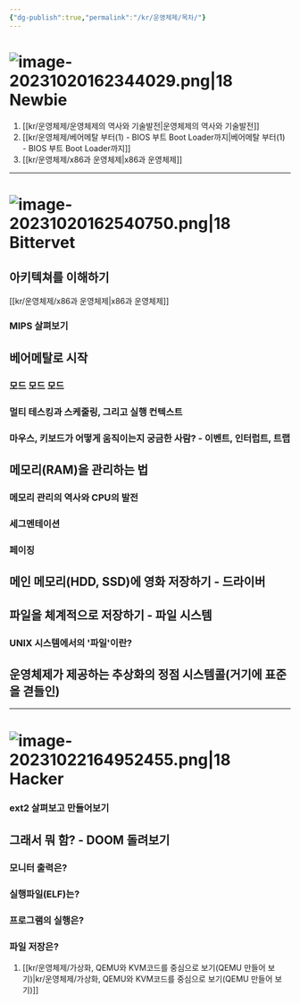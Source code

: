 ```yaml
---
{"dg-publish":true,"permalink":"/kr/운영체제/목차/"}
---
```


# ![image-20231020162344029.png|18](/img/user/kr/data/icon/%EB%AA%A9%EC%B0%A8/image-20231020162344029.png) Newbie
1. [[kr/운영체제/운영체제의 역사와 기술발전\|운영체제의 역사와 기술발전]]
2. [[kr/운영체제/베어메탈 부터(1) - BIOS 부트 Boot Loader까지\|베어메탈 부터(1) - BIOS 부트 Boot Loader까지]]
3. [[kr/운영체제/x86과 운영체제\|x86과 운영체제]]

---------
# ![image-20231020162540750.png|18](/img/user/kr/data/icon/%EB%AA%A9%EC%B0%A8/image-20231020162540750.png) Bittervet
## 아키텍쳐를 이해하기
[[kr/운영체제/x86과 운영체제\|x86과 운영체제]]
### MIPS 살펴보기

## 베어메탈로 시작
### 모드 모드 모드
### 멀티 테스킹과 스케줄링, 그리고 실행 컨텍스트

### 마우스, 키보드가 어떻게 움직이는지 궁금한 사람? - 이벤트, 인터럽트, 트랩
## 메모리(RAM)을 관리하는 법
### 메모리 관리의 역사와 CPU의 발전
### 세그멘테이션
### 페이징

## 메인 메모리(HDD, SSD)에 영화 저장하기 - 드라이버

## 파일을 체계적으로 저장하기 - 파일 시스템

### UNIX 시스템에서의 '파일'이란?

## 운영체제가 제공하는 추상화의 정점 시스템콜(거기에 표준을 겯들인)



------
# ![image-20231022164952455.png|18](/img/user/kr/C%20%EC%96%B8%EC%96%B4/assets/%EB%AA%A9%EC%B0%A8/image-20231022164952455.png) Hacker
### ext2 살펴보고 만들어보기
## 그래서 뭐 함? - DOOM 돌려보기
### 모니터 출력은?
### 실행파일(ELF)는?
### 프로그램의 실행은?
### 파일 저장은?
1. [[kr/운영체제/가상화, QEMU와 KVM코드를 중심으로 보기(QEMU 만들어 보기)\|kr/운영체제/가상화, QEMU와 KVM코드를 중심으로 보기(QEMU 만들어 보기)]]

